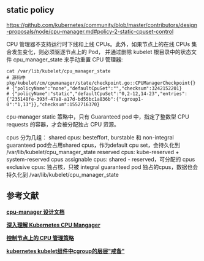 



## static policy
https://github.com/kubernetes/community/blob/master/contributors/design-proposals/node/cpu-manager.md#policy-2-static-cpuset-control

CPU 管理器不支持运行时下线和上线 CPUs。此外，如果节点上的在线 CPUs 集合发生变化，则必须驱逐节点上的 Pod，
并通过删除 kubelet 根目录中的状态文件 cpu_manager_state 来手动重置 CPU 管理器:

```shell
cat /var/lib/kubelet/cpu_manager_state
# 源码中 pkg/kubelet/cm/cpumanager/state/checkpoint.go::CPUManagerCheckpoint{}
# {"policyName":"none","defaultCpuSet":"","checksum":3242152201}
# {"policyName":"static","defaultCpuSet":"0,2-12,14-23","entries":{"235148fe-393f-47a8-a17d-bd55bc1a836b":{"cgroup1-0":"1,13"}},"checksum":1552716370}
```

cpu-manager static 策略中，只有 Guaranteed pod 中，指定了整数型 CPU requests 的容器，才会被分配独占 CPU 资源。

cpus 分为几组：
shared cpus: besteffort, burstable 和 non-integral guaranteed pod会占用shared cpus，作为default cpu set，会持久化到 /var/lib/kubelet/cpu_manager_state
reserved cpus: kube-reserved + system-reserved cpus
assignable cpus: shared - reserved，可分配的 cpus
exclusive cpus: 独占核，只被 integral guaranteed pod 独占的cpus，数据也会持久化到 /var/lib/kubelet/cpu_manager_state




## 参考文献
**[cpu-manager 设计文档](https://github.com/kubernetes/community/blob/master/contributors/design-proposals/node/cpu-manager.md)**

**[深入理解 Kubernetes CPU Mangager](https://cloud.tencent.com/developer/article/1402119)**

**[控制节点上的 CPU 管理策略](https://kubernetes.io/zh/docs/tasks/administer-cluster/cpu-management-policies/)**

**[kubernetes kubelet组件中cgroup的层层"戒备"](https://www.cnblogs.com/gaorong/p/11716907.html)**
